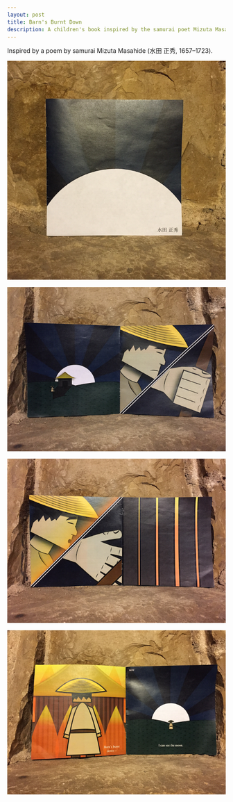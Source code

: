 ```yaml
---
layout: post
title: Barn's Burnt Down
description: A children's book inspired by the samurai poet Mizuta Masahide. All illustrations were created in Illustrator, layout was completed with InDesign.
---
```


Inspired by a poem by samurai Mizuta Masahide (水田 正秀, 1657–1723).

![cover](/images/barncover.png)




![1](/images/barn1.png)




![2](/images/barn2.png)




![3](/images/barn3.png)





